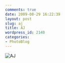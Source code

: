 ```yaml
---
comments: true
date: 2009-08-29 16:22:39
layout: post
slug: aj
title: AJ
wordpress_id: 2148
categories:
- PhotoBlog
---
```


![AJ](http://ryanfitzer.com/main/wp-content/uploads/2009/08/summer-party2.jpg)
